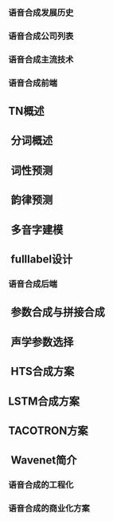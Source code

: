 ### 语音合成发展历史
### 语音合成公司列表
### 语音合成主流技术
### 语音合成前端
##  TN概述
##  分词概述
##  词性预测
##  韵律预测
##  多音字建模
##  fulllabel设计
### 语音合成后端
##  参数合成与拼接合成
##  声学参数选择
##  HTS合成方案
##  LSTM合成方案
##  TACOTRON方案
##  Wavenet简介
### 语音合成的工程化
### 语音合成的商业化方案

